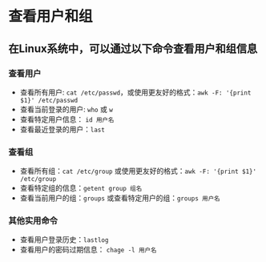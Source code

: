 # 查看用户和组

## 在Linux系统中，可以通过以下命令查看用户和组信息

### 查看用户

- 查看所有用户: `cat /etc/passwd`，或使用更友好的格式：`awk -F: '{print $1}' /etc/passwd`
- 查看当前登录的用户: `who` 或 `w`
- 查看特定用户信息： `id 用户名`
- 查看最近登录的用户：`last`

### 查看组

- 查看所有组：`cat /etc/group` 或使用更友好的格式：`awk -F: '{print $1}' /etc/group`
- 查看特定组的信息：`getent group 组名`
- 查看当前用户的组：`groups` 或查看特定用户的组：`groups 用户名`

### 其他实用命令
- 查看用户登录历史：`lastlog`
- 查看用户的密码过期信息： `chage -l 用户名`

